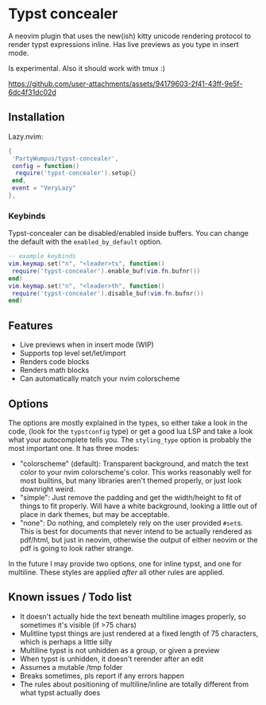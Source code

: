 # Typst concealer

A neovim plugin that uses the new(ish) kitty unicode rendering protocol to render typst expressions inline.
Has live previews as you type in insert mode.

Is experimental. Also it should work with tmux :)

https://github.com/user-attachments/assets/94179603-2f41-43ff-9e5f-6dc4f31dc02d

## Installation
Lazy.nvim:
```lua
{
 'PartyWumpus/typst-concealer',
 config = function()
  require('typst-concealer').setup{}
 end,
 event = "VeryLazy"
},
```

### Keybinds
Typst-concealer can be disabled/enabled inside buffers. You can change the default with the `enabled_by_default` option.
```lua
-- example keybinds
vim.keymap.set("n", "<leader>ts", function()
 require('typst-concealer').enable_buf(vim.fn.bufnr())
end)
vim.keymap.set("n", "<leader>th", function()
 require('typst-concealer').disable_buf(vim.fn.bufnr())
end)
```

## Features
- Live previews when in insert mode (WIP)
- Supports top level set/let/import
- Renders code blocks
- Renders math blocks
- Can automatically match your nvim colorscheme

## Options
The options are mostly explained in the types, so either take a look in the code, (look for the `typstconfig` type) or get a good lua LSP and take a look what your autocomplete tells you.
The `styling_type` option is probably the most important one. It has three modes:
- "colorscheme" (default): Transparent background, and match the text color to your nvim colorscheme's color. This works reasonably well for most builtins, but many libraries aren't themed properly, or just look downright weird.
- "simple": Just remove the padding and get the width/height to fit of things to fit properly. Will have a white background, looking a little out of place in dark themes, but may be acceptable.
- "none": Do nothing, and completely rely on the user provided `#set`s. This is best for documents that never intend to be actually rendered as pdf/html, but just in neovim, otherwise the output of either neovim or the pdf is going to look rather strange.

In the future I may provide two options, one for inline typst, and one for multiline.
These styles are applied *after* all other rules are applied.

## Known issues / Todo list
- It doesn't actually hide the text beneath multiline images properly, so sometimes it's visible (if >75 chars)
- Mulitline typst things are just rendered at a fixed length of 75 characters, which is perhaps a little silly
- Multiline typst is not unhidden as a group, or given a preview
- When typst is unhidden, it doesn't rerender after an edit
- Assumes a mutable /tmp folder
- Breaks sometimes, pls report if any errors happen
- The rules about positioning of multiline/inline are totally different from what typst actually does


